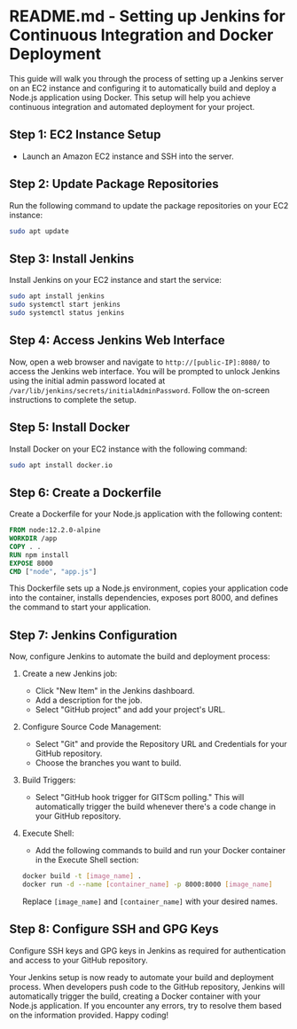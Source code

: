# README.md - Setting up Jenkins for Continuous Integration and Docker Deployment

This guide will walk you through the process of setting up a Jenkins server on an EC2 instance and configuring it to automatically build and deploy a Node.js application using Docker. This setup will help you achieve continuous integration and automated deployment for your project.

## Step 1: EC2 Instance Setup

- Launch an Amazon EC2 instance and SSH into the server.

## Step 2: Update Package Repositories

Run the following command to update the package repositories on your EC2 instance:

```bash
sudo apt update
```

## Step 3: Install Jenkins

Install Jenkins on your EC2 instance and start the service:

```bash
sudo apt install jenkins
sudo systemctl start jenkins
sudo systemctl status jenkins
```

## Step 4: Access Jenkins Web Interface

Now, open a web browser and navigate to `http://[public-IP]:8080/` to access the Jenkins web interface. You will be prompted to unlock Jenkins using the initial admin password located at `/var/lib/jenkins/secrets/initialAdminPassword`. Follow the on-screen instructions to complete the setup.

## Step 5: Install Docker

Install Docker on your EC2 instance with the following command:

```bash
sudo apt install docker.io
```

## Step 6: Create a Dockerfile

Create a Dockerfile for your Node.js application with the following content:

```Dockerfile
FROM node:12.2.0-alpine
WORKDIR /app
COPY . .
RUN npm install
EXPOSE 8000
CMD ["node", "app.js"]
```

This Dockerfile sets up a Node.js environment, copies your application code into the container, installs dependencies, exposes port 8000, and defines the command to start your application.

## Step 7: Jenkins Configuration

Now, configure Jenkins to automate the build and deployment process:

1. Create a new Jenkins job:
   - Click "New Item" in the Jenkins dashboard.
   - Add a description for the job.
   - Select "GitHub project" and add your project's URL.

2. Configure Source Code Management:
   - Select "Git" and provide the Repository URL and Credentials for your GitHub repository.
   - Choose the branches you want to build.

3. Build Triggers:
   - Select "GitHub hook trigger for GITScm polling." This will automatically trigger the build whenever there's a code change in your GitHub repository.

4. Execute Shell:
   - Add the following commands to build and run your Docker container in the Execute Shell section:

   ```bash
   docker build -t [image_name] .
   docker run -d --name [container_name] -p 8000:8000 [image_name]
   ```

   Replace `[image_name]` and `[container_name]` with your desired names.

## Step 8: Configure SSH and GPG Keys

Configure SSH keys and GPG keys in Jenkins as required for authentication and access to your GitHub repository.

Your Jenkins setup is now ready to automate your build and deployment process. When developers push code to the GitHub repository, Jenkins will automatically trigger the build, creating a Docker container with your Node.js application. If you encounter any errors, try to resolve them based on the information provided. Happy coding!

